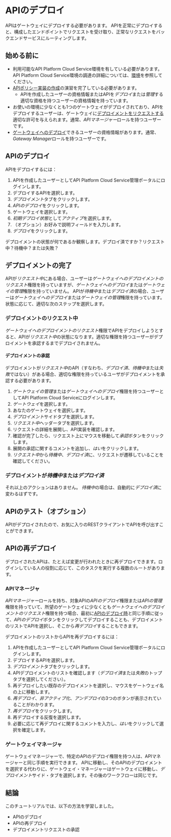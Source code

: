 # APIのデプロイ

APIはゲートウェイにデプロイする必要があります。 APIを正常にデプロイすると、構成したエンドポイントでリクエストを受け取り、正常なリクエストをバックエンドサービスにルーティングします。

## 始める前に

- 利用可能なAPI Platform Cloud Service環境を有している必要があります。API Platform Cloud Service環境の調達の詳細については、[環境](../../../../environments/README.md)を参照してください。
- [APIポリシー実装の作成](../create_api)の演習を完了している必要があります。
  - APIを作成したユーザーの資格情報またはAPIを*デプロイ*または*管理*する適切な資格を持つユーザーの資格情報を持っています。
- お使いの環境に少なくとも1つのゲートウェイがデプロイされており、APIをデプロイするユーザーは、ゲートウェイに[デプロイメントをリクエストする](../../gateways/grants)適切な許可を与えられます。通常、*APIマネージャー*ロールを持つユーザーです。
- [ゲートウェイへのデプロイ](../../gateways/grants)できるユーザーの資格情報があります。通常、*Gateway Manager*ロールを持つユーザーです。

## APIのデプロイ

APIをデプロイするには：

1. APIを作成したユーザーとしてAPI Platform Cloud Service管理ポータルにログインします。
1. デプロイするAPIを選択します。
1. *デプロイメント*タブをクリックします。
1. *APIのデプロイ*をクリックします。
1. ゲートウェイを選択します。
1. *初期デプロイ状態*として*アクティブ*を選択します。
1. （オプション）お好みで説明フィールドを入力します。
1. *デプロイ*をクリックします。

デプロイメントの状態が何であるか観察します。デプロイ済ですか？リクエスト中？待機中？または失敗？

## デプロイメントの完了

APIが*リクエスト中*にある場合、ユーザーは*ゲートウェイへのデプロイメントのリクエスト*権限を持っていますが、*ゲートウェイへのデプロイ*または*ゲートウェイの管理*権限を持っていません。 APIが*待機中*または*デプロイ済*の場合、ユーザーは*ゲートウェイへのデプロイ*または*ゲートウェイの管理*権限を持っています。状態に応じて、適切な次のステップを選択します。

### デプロイメントのリクエスト中

*ゲートウェイへのデプロイメントのリクエスト*権限でAPIをデプロイしようとすると、APIが*リクエスト中*の状態になります。適切な権限を持つユーザーがデプロイメントを承認するまでデプロイされません。

#### デプロイメントの承認

デプロイメントが*リクエスト中*のAPI（すなわち、*デプロイ済*、*待機中*または*失敗*ではない）がある場合、適切な権限を持っているユーザがデプロイメントを承認する必要があります。

1. *ゲートウェイの管理*または*ゲートウェイへのデプロイ*権限を持つユーザーとしてAPI Platform Cloud Serviceにログインします。
1. *ゲートウェイ*を選択します。
1. あなたのゲートウェイを選択します。
1. *デプロイメント*サイドタブを選択します。
1. *リクエスト中*ヘッダータブを選択します。
1. リクエストの詳細を展開し、API実装を確認します。
1. 確認が完了したら、リクエスト上にマウスを移動して*承認*ボタンをクリックします。
1. 展開の承認に関するコメントを追加し、*はい*をクリックします。
1. *リクエスト中*から*待機中*、*デプロイ済*に、リクエストが遷移していることを確認してください。

### デプロイメントが*待機中*または*デプロイ済*

それ以上のアクションはありません。 *待機中*の場合は、自動的に*デプロイ済*に変わるはずです。

## APIのテスト（オプション）

APIがデプロイされたので、お気に入りのRESTクライアントでAPIを呼び出すことができます。

## APIの再デプロイ

デプロイされたAPIは、たとえば変更が行われたときに再デプロイできます。ログインしている人の役割に応じて、このタスクを実行する複数のルートがあります。

### APIマネージャ

*APIマネージャー*ロールを持ち、対象APIの*APIのデプロイ*権限または*APIの管理*権限を持っていて、所望のゲートウェイに少なくとも*ゲートウェイへのデプロイメントのリクエスト*権限を持つ場合、最初に[APIのデプロイ時](#APIのデプロイ)と同じ手順に従って、*APIのデプロイ*ボタンをクリックしてデプロイすることも、デプロイメントのリストでAPIを選択し、そこから*再デプロイ*することもできます。

デプロイメントのリストからAPIを再デプロイするには：

1. APIを作成したユーザーとしてAPI Platform Cloud Service管理ポータルにログインします。
1. デプロイするAPIを選択します。
1. *デプロイメント*タブをクリックします。
1. APIデプロイメントのリストを確認します（*デプロイ済*または*失敗*のトップタブを選択してください）。
1. 再デプロイしたい既存のデプロイメントを選択し、マウスをゲートウェイ名の上に移動します。
1. *再デプロイ*、*非アクティブ化*、*アンデプロイ*の3つのボタンが表示されていることがわかります。
1. *再デプロイ*をクリックします。
1. 再デプロイする反復を選択します。
1. 必要に応じて再デプロイに関するコメントを入力し、*はい*をクリックして選択を確定します。

### ゲートウェイマネージャ

ゲートウェイマネージャーで、特定のAPIのデプロイ権限を持つ人は、APIマネージャーと同じ手順を実行できます。 APIに移動し、そのAPIのデプロイメントを選択する代わりに、ゲートウェイ・マネージャーはゲートウェイに移動し、*デプロイメント*サイド・タブを選択します。その後のワークフローは同じです。

## 結論

このチュートリアルでは、以下の方法を学習しました。

- APIのデプロイ
- APIの再デプロイ
- デプロイメントリクエストの承認